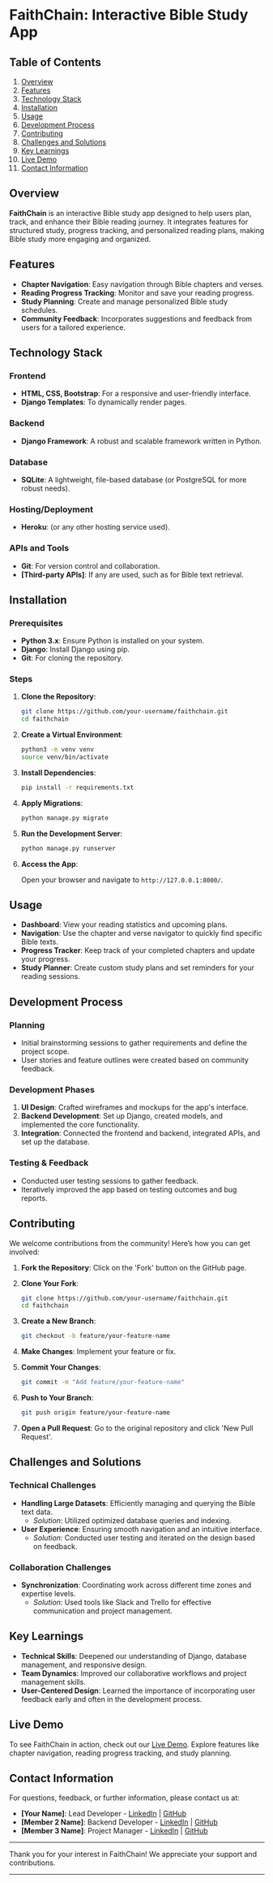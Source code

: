 # FaithChain: Interactive Bible Study App

## Table of Contents

1. [Overview](#overview)
2. [Features](#features)
3. [Technology Stack](#technology-stack)
4. [Installation](#installation)
5. [Usage](#usage)
6. [Development Process](#development-process)
7. [Contributing](#contributing)
8. [Challenges and Solutions](#challenges-and-solutions)
9. [Key Learnings](#key-learnings)
10. [Live Demo](#live-demo)
11. [Contact Information](#contact-information)

## Overview

**FaithChain** is an interactive Bible study app designed to help users plan, track, and enhance their Bible reading journey. It integrates features for structured study, progress tracking, and personalized reading plans, making Bible study more engaging and organized.

## Features

- **Chapter Navigation**: Easy navigation through Bible chapters and verses.
- **Reading Progress Tracking**: Monitor and save your reading progress.
- **Study Planning**: Create and manage personalized Bible study schedules.
- **Community Feedback**: Incorporates suggestions and feedback from users for a tailored experience.

## Technology Stack

### Frontend
- **HTML, CSS, Bootstrap**: For a responsive and user-friendly interface.
- **Django Templates**: To dynamically render pages.

### Backend
- **Django Framework**: A robust and scalable framework written in Python.

### Database
- **SQLite**: A lightweight, file-based database (or PostgreSQL for more robust needs).

### Hosting/Deployment
- **Heroku**: (or any other hosting service used).

### APIs and Tools
- **Git**: For version control and collaboration.
- **[Third-party APIs]**: If any are used, such as for Bible text retrieval.

## Installation

### Prerequisites
- **Python 3.x**: Ensure Python is installed on your system.
- **Django**: Install Django using pip.
- **Git**: For cloning the repository.

### Steps

1. **Clone the Repository**:

    ```bash
    git clone https://github.com/your-username/faithchain.git
    cd faithchain
    ```

2. **Create a Virtual Environment**:

    ```bash
    python3 -m venv venv
    source venv/bin/activate
    ```

3. **Install Dependencies**:

    ```bash
    pip install -r requirements.txt
    ```

4. **Apply Migrations**:

    ```bash
    python manage.py migrate
    ```

5. **Run the Development Server**:

    ```bash
    python manage.py runserver
    ```

6. **Access the App**:

    Open your browser and navigate to `http://127.0.0.1:8000/`.

## Usage

- **Dashboard**: View your reading statistics and upcoming plans.
- **Navigation**: Use the chapter and verse navigator to quickly find specific Bible texts.
- **Progress Tracker**: Keep track of your completed chapters and update your progress.
- **Study Planner**: Create custom study plans and set reminders for your reading sessions.

## Development Process

### Planning
- Initial brainstorming sessions to gather requirements and define the project scope.
- User stories and feature outlines were created based on community feedback.

### Development Phases
1. **UI Design**: Crafted wireframes and mockups for the app's interface.
2. **Backend Development**: Set up Django, created models, and implemented the core functionality.
3. **Integration**: Connected the frontend and backend, integrated APIs, and set up the database.

### Testing & Feedback
- Conducted user testing sessions to gather feedback.
- Iteratively improved the app based on testing outcomes and bug reports.

## Contributing

We welcome contributions from the community! Here’s how you can get involved:

1. **Fork the Repository**: Click on the 'Fork' button on the GitHub page.
2. **Clone Your Fork**:

    ```bash
    git clone https://github.com/your-username/faithchain.git
    cd faithchain
    ```

3. **Create a New Branch**:

    ```bash
    git checkout -b feature/your-feature-name
    ```

4. **Make Changes**: Implement your feature or fix.
5. **Commit Your Changes**:

    ```bash
    git commit -m "Add feature/your-feature-name"
    ```

6. **Push to Your Branch**:

    ```bash
    git push origin feature/your-feature-name
    ```

7. **Open a Pull Request**: Go to the original repository and click 'New Pull Request'.

## Challenges and Solutions

### Technical Challenges
- **Handling Large Datasets**: Efficiently managing and querying the Bible text data.
  - *Solution*: Utilized optimized database queries and indexing.
- **User Experience**: Ensuring smooth navigation and an intuitive interface.
  - *Solution*: Conducted user testing and iterated on the design based on feedback.

### Collaboration Challenges
- **Synchronization**: Coordinating work across different time zones and expertise levels.
  - *Solution*: Used tools like Slack and Trello for effective communication and project management.

## Key Learnings

- **Technical Skills**: Deepened our understanding of Django, database management, and responsive design.
- **Team Dynamics**: Improved our collaborative workflows and project management skills.
- **User-Centered Design**: Learned the importance of incorporating user feedback early and often in the development process.

## Live Demo

To see FaithChain in action, check out our [Live Demo](#). Explore features like chapter navigation, reading progress tracking, and study planning.

## Contact Information

For questions, feedback, or further information, please contact us at:

- **[Your Name]**: Lead Developer - [LinkedIn](#) | [GitHub](#)
- **[Member 2 Name]**: Backend Developer - [LinkedIn](#) | [GitHub](#)
- **[Member 3 Name]**: Project Manager - [LinkedIn](#) | [GitHub](#)

---

Thank you for your interest in FaithChain! We appreciate your support and contributions.

---
